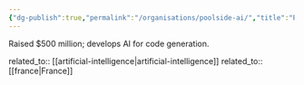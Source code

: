 ```yaml
---
{"dg-publish":true,"permalink":"/organisations/poolside-ai/","title":"Poolside AI"}
---
```



Raised $500 million; develops AI for code generation.

related_to:: [[artificial-intelligence\|artificial-intelligence]]
related_to:: [[france\|France]]
